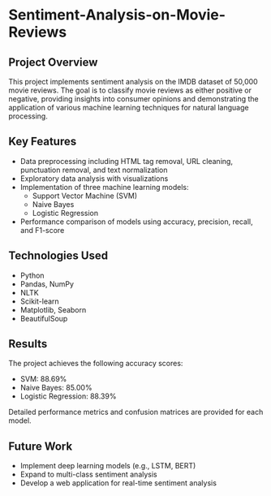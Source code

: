 # Sentiment-Analysis-on-Movie-Reviews

## Project Overview
This project implements sentiment analysis on the IMDB dataset of 50,000 movie reviews. The goal is to classify movie reviews as either positive or negative, providing insights into consumer opinions and demonstrating the application of various machine learning techniques for natural language processing.

## Key Features
- Data preprocessing including HTML tag removal, URL cleaning, punctuation removal, and text normalization
- Exploratory data analysis with visualizations
- Implementation of three machine learning models:
  - Support Vector Machine (SVM)
  - Naive Bayes
  - Logistic Regression
- Performance comparison of models using accuracy, precision, recall, and F1-score

## Technologies Used
- Python
- Pandas, NumPy
- NLTK
- Scikit-learn
- Matplotlib, Seaborn
- BeautifulSoup

## Results
The project achieves the following accuracy scores:
- SVM: 88.69%
- Naive Bayes: 85.00%
- Logistic Regression: 88.39%

Detailed performance metrics and confusion matrices are provided for each model.

## Future Work
- Implement deep learning models (e.g., LSTM, BERT)
- Expand to multi-class sentiment analysis
- Develop a web application for real-time sentiment analysis

